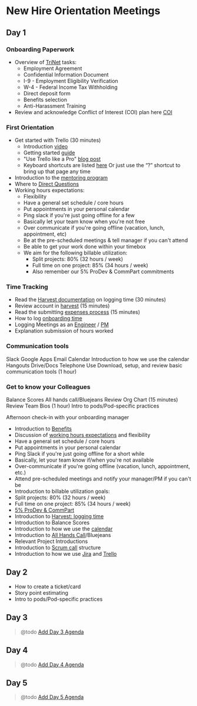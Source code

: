 # New Hire Orientation Meetings

## <a name="day1"></a>Day 1

### Onboarding Paperwork
* Overview of [TriNet](https://sso.trinet.com/auth/cdcservlet?realm=sw_hrp&goto=https%3A%2F%2Fwww.hrpassport.com%3A443%2FLink2HR.eng%3F%2FSaf%2FEntry%2FPortal.htm&RequestID=22350&MajorVersion=1&MinorVersion=0&ProviderID=https%3A%2F%2Fwww.hrpassport.com%3A443%2Famagent%3FRealm%3D%2Fsw_hrp&IssueInstant=2017-06-13T15%3A05%3A16Z) tasks:
  * Employment Agreement
  * Confidential Information Document
  * I-9 - Employment Eligibility Verification
  * W-4 - Federal Income Tax Withholding
  * Direct deposit form
  * Benefits selection
  * Anti-Harassment Training
* Review and acknowledge Conflict of Interest (COI) plan here [COI](https://docs.google.com/document/d/1JSvThcqIM8BSmIoAjUrNZPdx0wemMCiyrBRyChORfv0/edit)

### First Orientation
* Get started with Trello (30 minutes)
  * Introduction [video](https://www.youtube.com/watch?v=aaDf1RqeLfo&feature=youtu.be)
  * Getting started [guide](https://trello.com/guide)
  * "Use Trello like a Pro" [blog post](https://blog.trello.com/how-to-use-trello-like-a-pro)
  * Keyboard shortcuts are listed [here](https://trello.com/shortcuts) Or just use the “?” shortcut to bring up that page any time
* Introduction to the [mentoring program](mentoring-program.md)
* Where to [Direct Questions](../../02-about-us\general-contacts-and-listservs.md)
* Working hours expectations:
  * Flexibility
  * Have a general set schedule / core hours
  * Put appointments in your personal calendar
  * Ping slack if you're just going offline for a few
  * Basically let your team know when you're not free
  * Over communicate if you're going offline (vacation, lunch, appointment, etc)
  * Be at the pre-scheduled meetings & tell manager if you can't attend
  * Be able to get your work done within your timebox
  * We aim for the following billable utilization:
    * Split projects: 80% (32 hours / week)
    * Full time on one project: 85% (34 hours / week)
    * Also remember our 5% ProDev & CommPart commitments

### Time Tracking
* Read the [Harvest documentation](how-we-work/harvest.md) on logging time (30 minutes)
* Review account in [harvest](how-we-work/harvest.md) (15 minutes)
* Read the submitting [expenses process](how-we-work/harvest.md) (15 minutes)
* How to log [onboarding time](how-we-work/harvest.md#loggingtime)
* Logging Meetings as an [Engineer](how-we-work/harvest.md) / [PM](how-we-work/harvest.md)
* Explanation submission of hours worked

### Communication tools
Slack
Google Apps
Email
Calendar
Introduction to how we use the calendar
Hangouts
Drive/Docs
Telephone Use
Download, setup, and review basic communication tools (1 hour)

### Get to know your Colleagues
Balance Scores
All hands call/Bluejeans
Review Org Chart (15 minutes)
Review Team Bios (1 hour)
Intro to pods/Pod-specific practices

Afternoon check-in with your onboarding manager




* Introduction to [Benefits](../../03-policies/benefits.md)
* Discussion of [working hours expectations](../../03-policies/workplace-guidelines.md) and flexibility
* Have a general set schedule / core hours
* Put appointments in your personal calendar
* Ping Slack if you're just going offline for a short while
* Basically, let your team know if/when you're not available
* Over-communicate if you're going offline (vacation, lunch, appointment, etc.)
* Attend pre-scheduled meetings and notify your manager/PM if you can't be
* Introduction to billable utilization goals:
* Split projects: 80% (32 hours / week)
* Full time on one project: 85% (34 hours / week)
* [5% ProDev & CommPart](../../03-policies/prodev-community-participation.md)
* Introduction to [Harvest: logging time](../../04-how-we-work/tools/harvest.md)
* Introduction to Balance Scores
* Introduction to how we use the [calendar](../../04-how-we-work/tools/basic-communication-tools.md#google-calendar)
* Introduction to [All Hands Call](meetings-and-meeting-tools.md)/Bluejeans
* Relevant Project Introductions
* Introduction to [Scrum call](../../04-how-we-work/agile-baseline/02-process/practices/daily-scrum-calls.md) structure
* Introduction to how we use [Jira](../../04-how-we-work/tools/trello.md) and [Trello](../../04-how-we-work/tools/trello.md)

## <a name="day2"></a>Day 2

* How to create a ticket/card
* Story point estimating
* Intro to pods/Pod-specific practices

## <a name="day3"></a>Day 3

> @todo [Add Day 3 Agenda](https://trello.com/c/zYHXzIpr/102-add-missing-orientation-meeting-agendas-to-orientation-meetings-md)

## <a name="day4"></a>Day 4

> @todo [Add Day 4 Agenda](https://trello.com/c/zYHXzIpr/102-add-missing-orientation-meeting-agendas-to-orientation-meetings-md)

## <a name="day5"></a>Day 5

> @todo [Add Day 5 Agenda](https://trello.com/c/zYHXzIpr/102-add-missing-orientation-meeting-agendas-to-orientation-meetings-md)
